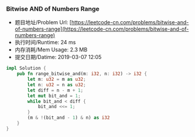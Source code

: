 
### Bitwise AND of Numbers Range
- 题目地址/Problem Url: [https://leetcode-cn.com/problems/bitwise-and-of-numbers-range](https://leetcode-cn.com/problems/bitwise-and-of-numbers-range)
- 执行时间/Runtime: 24 ms 
- 内存消耗/Mem Usage: 2.3 MB
- 提交日期/Datime: 2019-03-07 12:05

```rust
impl Solution {
    pub fn range_bitwise_and(m: i32, n: i32) -> i32 {
        let m: u32 = m as u32;
        let n: u32 = n as u32;
        let diff = n - m + 1;
        let mut bit_and = 1;
        while bit_and < diff {
            bit_and <<= 1;
        }
        (m & !(bit_and - 1) & n) as i32
    }
}

```
